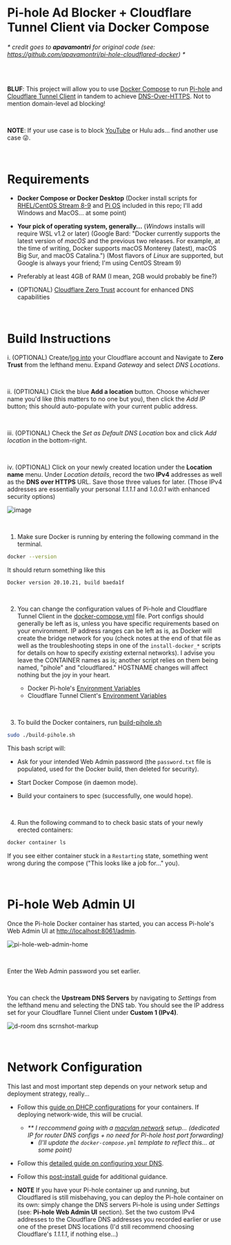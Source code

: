 # Pi-hole Ad Blocker + Cloudflare Tunnel Client via Docker Compose

###### \* _credit goes to **apavamontri** for original code (see: https://github.com/apavamontri/pi-hole-cloudflared-docker)_ *

<br>

**BLUF**: This project will allow you to use [Docker Compose](https://docs.docker.com/compose/) to run [Pi-hole](https://pi-hole.net/) and [Cloudflare Tunnel Client](https://github.com/cloudflare/cloudflared) in tandem to achieve [DNS-Over-HTTPS](https://docs.pi-hole.net/guides/dns/cloudflared/). Not to mention domain-level ad blocking!

<br>

**NOTE**: If your use case is to block [YouTube](https://discourse.pi-hole.net/t/youtube-ads-getting-through-pihole-any-advances-in-100-blocking-without-also-blocking-youtube-videos/60951) or Hulu ads... find another use case 😜.

<br>

# Requirements

* **Docker Compose or Docker Desktop** (Docker install scripts for [RHEL/CentOS Stream 8-9](./install-docker_rhel8-9.sh) and [Pi OS](./install-docker_pi-os.sh) included in this repo; I'll add Windows and MacOS... at some point)

* **Your pick of operating system, generally...** (_Windows_ installs will require WSL v1.2 or later) (Google Bard: "Docker currently supports the latest version of _macOS_ and the previous two releases. For example, at the time of writing, Docker supports macOS Monterey (latest), macOS Big Sur, and macOS Catalina.") (Most flavors of _Linux_ are supported, but Google is always your friend; I'm using CentOS Stream 9)

* Preferably at least 4GB of RAM (I mean, 2GB would probably be fine?)

* (OPTIONAL) [Cloudflare Zero Trust](https://www.cloudflare.com/zero-trust/products/access/) account for enhanced DNS capabilities

<br>

# Build Instructions

i. (OPTIONAL) Create/[log into](https://dash.cloudflare.com/login) your Cloudflare account and Navigate to **Zero Trust** from the lefthand menu. Expand _Gateway_ and select _DNS Locations_.

<br>

ii. (OPTIONAL) Click the blue **Add a location** button. Choose whichever name you'd like (this matters to no one but you), then click the _Add IP_ button; this should auto-populate with your current public address.

<br>

iii. (OPTIONAL) Check the _Set as Default DNS Location_ box and click _Add location_ in the bottom-right.

<br>

iv. (OPTIONAL) Click on your newly created location under the **Location name** menu. Under _Location details_, record the two **IPv4** addresses as well as the **DNS over HTTPS** URL. Save those three values for later. (Those IPv4 addresses are essentially your personal _1.1.1.1_ and _1.0.0.1_ with enhanced security options)

![image](https://github.com/dynamic-stall/pi-hole-cloudflared-docker/assets/76631795/84d1828c-74f8-425d-85e1-a1ee95368e61)

<br>

1. Make sure Docker is running by entering the following command in the terminal.

```bash
docker --version
```

It should return something like this

```text
Docker version 20.10.21, build baeda1f
```

<br>

2. You can change the configuration values of Pi-hole and Cloudflare Tunnel Client in the [docker-compose.yml](./docker-compose.yml) file. Port configs should generally be left as is, unless you have specific requirements based on your environment. IP address ranges can be left as is, as Docker will create the bridge network for you (check notes at the end of that file as well as the troubleshooting steps in one of the ```install-docker_*``` scripts for details on how to specify _existing_ external networks). I advise you leave the CONTAINER names as is; another script relies on them being named, "pihole" and "cloudflared." HOSTNAME changes will affect nothing but the joy in your heart.

   * Docker Pi-hole's [Environment Variables](https://github.com/pi-hole/docker-pi-hole/#environment-variables)
   * Cloudflare Tunnel Client's [Environment Variables](https://github.com/cloudflare/cloudflared/blob/master/cmd/cloudflared/proxydns/cmd.go)

<br>

3. To build the Docker containers, run [build-pihole.sh](./build-pihole.sh)

```bash
sudo ./build-pihole.sh
```

This bash script will:

   * Ask for your intended Web Admin password (the ```password.txt``` file is populated, used for the Docker build, then deleted for security).

   * Start Docker Compose (in daemon mode).

   * Build your containers to spec (successfully, one would hope).

<br>

4. Run the following command to to check basic stats of your newly erected containers:

```bash
docker container ls
```

If you see either container stuck in a ```Restarting``` state, something went wrong during the compose ("This looks like a job for..." you).

<br>

# Pi-hole Web Admin UI

Once the Pi-hole Docker container has started, you can access Pi-hole's Web Admin UI at [http://localhost:8061/admin](http://localhost:8061/admin).

![pi-hole-web-admin-home](https://github.com/dynamic-stall/pihole-cloudflared-docker/assets/76631795/80595882-7bb2-4b0f-aaff-5fd4f7b4623d)

<br>

Enter the Web Admin password you set earlier.

<br>

You can check the **Upstream DNS Servers** by navigating to _Settings_ from the lefthand menu and selecting the DNS tab. You should see the IP address set for your Cloudflare Tunnel Client under **Custom 1 (IPv4)**.

![d-room dns scrnshot-markup](https://github.com/dynamic-stall/pihole-cloudflared-docker/assets/76631795/e45c3a88-f66d-4a02-8e60-e1743f7ac9d7)

<br>

# Network Configuration

This last and most important step depends on your network setup and deployment strategy, really...

* Follow this [guide on DHCP configurations](https://docs.pi-hole.net/docker/dhcp/) for your containers. If deploying network-wide, this will be crucial.

   * _\*\* I reccommend going with a [macvlan network](https://tonylawrence.com/posts/unix/synology/free-your-synology-ports/) setup... (dedicated IP for router DNS configs + no need for Pi-hole host port forwarding)_
      * _(I'll update the ```docker-compose.yml``` template to reflect this... at some point)_

* Follow this [detailed guide on configuring your DNS](https://discourse.pi-hole.net/t/how-do-i-configure-my-devices-to-use-pi-hole-as-their-dns-server/245).

* Follow this [post-install guide](https://docs.pi-hole.net/main/post-install/) for additional guidance.

* **NOTE** If you have your Pi-hole container up and running, but Cloudflared is still misbehaving, you can deploy the Pi-hole container on its own: simply change the DNS servers Pi-hole is using under _Settings_ (see: **Pi-hole Web Admin UI** section). Set the two custom IPv4 addresses to the Cloudflare DNS addresses you recorded earlier or use one of the preset DNS locations (I'd still recommend choosing Cloudflare's _1.1.1.1_, if nothing else...)
